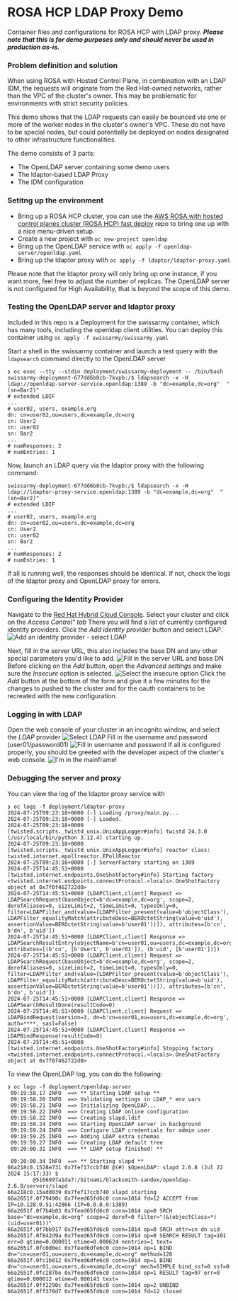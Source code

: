 # ROSA HCP LDAP Proxy Demo
Container files and configurations for ROSA HCP with LDAP proxy. ***Please note that this is for demo purposes only and should never be used in production as-is.***

### Problem definition and solution
When using ROSA with Hosted Control Plane, in combination with an LDAP IDM, the requests will originate from the Red Hat-owned networks, rather than the VPC of the cluster's owner. This may be problematic for environments with strict security policies. 

This demo shows that the LDAP requests can easily be bounced via one or more of the worker nodes in the cluster's owner's VPC. These do not have to be special nodes, but could potentially be deployed on nodes designated to other infrastructure functionalities.

The demo consists of 3 parts:
* The OpenLDAP server containing some demo users
* The ldaptor-based LDAP Proxy
* The IDM configuration

### Setitng up the environment
* Bring up a ROSA HCP cluster, you can use the [AWS ROSA with hosted control planes cluster (ROSA HCP) fast deploy](https://github.com/CSA-RH/rosa-hcp-fast-deploy) repo to bring one up with a nice menu-driven setup.
* Create a new project with `oc new-project openldap`
* Bring up the OpenLDAP service with `oc apply -f openldap-server/openldap.yaml`
* Bring up the ldaptor proxy with `oc apply -f ldaptor/ldaptor-proxy.yaml`

Please note that the ldaptor proxy will only bring up one instance, if you want more, feel free to adjust the number of replicas. The OpenLDAP server is not configured for High Availability, that is beyond the scope of this demo.

### Testing the OpenLDAP server and ldaptor proxy
Included in this repo is a Deployment for the swissarmy container, which has many tools, including the openldap client utilities. You can deploy this container using `oc apply -f swissarmy/swissarmy.yaml`

Start a shell in the swissarmy container and launch a test query with the `ldapsearch` command directly to the OpenLDAP server
```
❯ oc exec --tty --stdin deployment/swissarmy-deployment -- /bin/bash
swissarmy-deployment-677dd6b8cb-7kvpb:/$ ldapsearch -x -H ldap://openldap-server-service.openldap:1389 -b "dc=example,dc=org"  "(sn=Bar2)"
# extended LDIF
...
# user02, users, example.org
dn: cn=user02,ou=users,dc=example,dc=org
cn: User2
cn: user02
sn: Bar2
...
# numResponses: 2
# numEntries: 1
```
Now, launch an LDAP query via the ldaptor proxy with the following command:
```
swissarmy-deployment-677dd6b8cb-7kvpb:/$ ldapsearch -x -H ldap://ldaptor-proxy-service.openldap:1389 -b "dc=example,dc=org"  "(sn=Bar2)"
# extended LDIF
...
# user02, users, example.org
dn: cn=user02,ou=users,dc=example,dc=org
cn: User2
cn: user02
sn: Bar2
...
# numResponses: 2
# numEntries: 1
```
If all is running well, the responses should be identical. If not, check the logs of the ldaptor proxy and OpenLDAP proxy for errors.
### Configuring the Identity Provider
Navigate to the [Red Hat Hybrid Cloud Console](https://console.redhat.com/openshift/). Select your cluster and click on the *Access Control" tab* There you will find a list of currently configured identity providers. Click the *Add identity provider* button and select LDAP.
![Add an identity provider - select LDAP](img/add-provider.png)

Next, fill in the server URL, this also includes the base DN and any other special parameters you'd like to add.
![Fill in the server URL and base DN](img/add-ldap.png)
Before clicking on the *Add* button, open the *Advanced settings* and make sure the *Insecure* option is selected.
![Select the insecure option](img/insecure-option.png)
Click the *Add* button at the bottom of the form and give it a few minutes for the changes to pushed to the cluster and for the oauth containers to be recreated with the new configuration.

### Logging in with LDAP
Open the web console of your cluster in an incognito window, and select the *LDAP* provider
![Select LDAP](img/login-select-ldap.png)
Fill in the username and password (user01/password01)
![Fill in username and password](img/login-username.png)
If all is configured properly, you should be greeted with the developer aspect of the cluster's web console.
![I'm in the mainframe!](img/login-success.png)
### Debugging the server and proxy
You can view the log of the ldaptor proxy service with 
```
❯ oc logs -f deployment/ldaptor-proxy 
2024-07-25T09:23:18+0000 [-] Loading /proxy/main.py...
2024-07-25T09:23:18+0000 [-] Loaded.
2024-07-25T09:23:18+0000 [twisted.scripts._twistd_unix.UnixAppLogger#info] twistd 24.3.0 (/usr/local/bin/python 3.12.4) starting up.
2024-07-25T09:23:18+0000 [twisted.scripts._twistd_unix.UnixAppLogger#info] reactor class: twisted.internet.epollreactor.EPollReactor
2024-07-25T09:23:18+0000 [-] ServerFactory starting on 1389
2024-07-25T14:45:51+0000 [twisted.internet.endpoints.OneShotFactory#info] Starting factory <twisted.internet.endpoints.connectProtocol.<locals>.OneShotFactory object at 0x7f0f462722d0>
2024-07-25T14:45:51+0000 [LDAPClient,client] Request => LDAPSearchRequest(baseObject=b'dc=example,dc=org', scope=2, derefAliases=0, sizeLimit=2, timeLimit=0, typesOnly=0, filter=LDAPFilter_and(value=[LDAPFilter_present(value=b'objectClass'), LDAPFilter_equalityMatch(attributeDesc=BEROctetString(value=b'uid'), assertionValue=BEROctetString(value=b'user01'))]), attributes=[b'cn', b'dn', b'uid'])
2024-07-25T14:45:51+0000 [LDAPClient,client] Response => LDAPSearchResultEntry(objectName=b'cn=user01,ou=users,dc=example,dc=org', attributes=[(b'cn', [b'User1', b'user01']), (b'uid', [b'user01'])])
2024-07-25T14:45:51+0000 [LDAPClient,client] Request => LDAPSearchRequest(baseObject=b'dc=example,dc=org', scope=2, derefAliases=0, sizeLimit=2, timeLimit=0, typesOnly=0, filter=LDAPFilter_and(value=[LDAPFilter_present(value=b'objectClass'), LDAPFilter_equalityMatch(attributeDesc=BEROctetString(value=b'uid'), assertionValue=BEROctetString(value=b'user01'))]), attributes=[b'cn', b'dn', b'uid'])
2024-07-25T14:45:51+0000 [LDAPClient,client] Response => LDAPSearchResultDone(resultCode=0)
2024-07-25T14:45:51+0000 [LDAPClient,client] Request => LDAPBindRequest(version=3, dn=b'cn=user01,ou=users,dc=example,dc=org', auth=****, sasl=False)
2024-07-25T14:45:51+0000 [LDAPClient,client] Response => LDAPBindResponse(resultCode=0)
2024-07-25T14:45:51+0000 [twisted.internet.endpoints.OneShotFactory#info] Stopping factory <twisted.internet.endpoints.connectProtocol.<locals>.OneShotFactory object at 0x7f0f462722d0>
```
To view the OpenLDAP log, you can do the following:
```
❯ oc logs -f deployment/openldap-server
 09:19:58.17 INFO  ==> ** Starting LDAP setup **
 09:19:58.20 INFO  ==> Validating settings in LDAP_* env vars
 09:19:58.21 INFO  ==> Initializing OpenLDAP...
 09:19:58.22 INFO  ==> Creating LDAP online configuration
 09:19:58.22 INFO  ==> Creating slapd.ldif
 09:19:58.24 INFO  ==> Starting OpenLDAP server in background
 09:19:59.24 INFO  ==> Configure LDAP credentials for admin user
 09:19:59.25 INFO  ==> Adding LDAP extra schemas
 09:19:59.27 INFO  ==> Creating LDAP default tree
 09:20:00.31 INFO  ==> ** LDAP setup finished! **

 09:20:00.34 INFO  ==> ** Starting slapd **
66a218c0.1528e731 0x7fef17ccb740 @(#) $OpenLDAP: slapd 2.6.8 (Jul 22 2024 15:17:33) $
        @5166997a1da7:/bitnami/blacksmith-sandox/openldap-2.6.8/servers/slapd
66a218c0.15add039 0x7fef17ccb740 slapd starting
66a2651f.0f79490c 0x7feed65fd6c0 conn=1014 fd=12 ACCEPT from IP=10.128.0.51:42866 (IP=0.0.0.0:1389)
66a2651f.0f7b4b03 0x7feed65fd6c0 conn=1014 op=0 SRCH base="dc=example,dc=org" scope=2 deref=0 filter="(&(objectClass=*)(uid=user01))"
66a2651f.0f7bb917 0x7feed65fd6c0 conn=1014 op=0 SRCH attr=cn dn uid
66a2651f.0f842d9a 0x7feed65fd6c0 conn=1014 op=0 SEARCH RESULT tag=101 err=0 qtime=0.000011 etime=0.000624 nentries=1 text=
66a2651f.0fc0d0ec 0x7feed6dfe6c0 conn=1014 op=1 BIND dn="cn=user01,ou=users,dc=example,dc=org" method=128
66a2651f.0fc1b012 0x7feed6dfe6c0 conn=1014 op=1 BIND dn="cn=user01,ou=users,dc=example,dc=org" mech=SIMPLE bind_ssf=0 ssf=0
66a2651f.0fc287be 0x7feed6dfe6c0 conn=1014 op=1 RESULT tag=97 err=0 qtime=0.000012 etime=0.000143 text=
66a2651f.0ff2290c 0x7feed65fd6c0 conn=1014 op=2 UNBIND
66a2651f.0ff370d7 0x7feed65fd6c0 conn=1014 fd=12 closed
```
